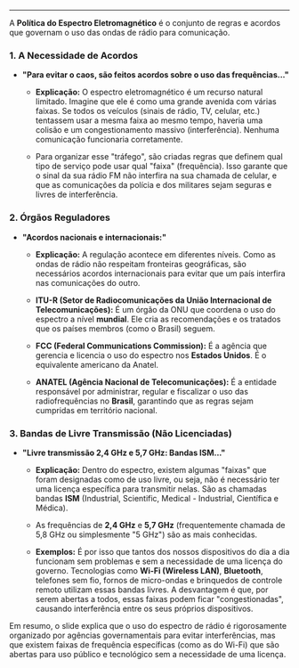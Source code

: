 
---
A **Política do Espectro Eletromagnético** é o conjunto de regras e acordos que governam o uso das ondas de rádio para comunicação.
### 1. A Necessidade de Acordos

- **"Para evitar o caos, são feitos acordos sobre o uso das frequências..."**
    
    - **Explicação:** O espectro eletromagnético é um recurso natural limitado. Imagine que ele é como uma grande avenida com várias faixas. Se todos os veículos (sinais de rádio, TV, celular, etc.) tentassem usar a mesma faixa ao mesmo tempo, haveria uma colisão e um congestionamento massivo (interferência). Nenhuma comunicação funcionaria corretamente.
        
    - Para organizar esse "tráfego", são criadas regras que definem qual tipo de serviço pode usar qual "faixa" (frequência). Isso garante que o sinal da sua rádio FM não interfira na sua chamada de celular, e que as comunicações da polícia e dos militares sejam seguras e livres de interferência.
        

### 2. Órgãos Reguladores

- **"Acordos nacionais e internacionais:"**
    
    - **Explicação:** A regulação acontece em diferentes níveis. Como as ondas de rádio não respeitam fronteiras geográficas, são necessários acordos internacionais para evitar que um país interfira nas comunicações do outro.
        
    - **ITU-R (Setor de Radiocomunicações da União Internacional de Telecomunicações):** É um órgão da ONU que coordena o uso do espectro a nível **mundial**. Ele cria as recomendações e os tratados que os países membros (como o Brasil) seguem.
        
    - **FCC (Federal Communications Commission):** É a agência que gerencia e licencia o uso do espectro nos **Estados Unidos**. É o equivalente americano da Anatel.
        
    - **ANATEL (Agência Nacional de Telecomunicações):** É a entidade responsável por administrar, regular e fiscalizar o uso das radiofrequências no **Brasil**, garantindo que as regras sejam cumpridas em território nacional.
        

### 3. Bandas de Livre Transmissão (Não Licenciadas)

- **"Livre transmissão 2,4 GHz e 5,7 GHz: Bandas ISM..."**
    
    - **Explicação:** Dentro do espectro, existem algumas "faixas" que foram designadas como de uso livre, ou seja, não é necessário ter uma licença específica para transmitir nelas. São as chamadas bandas **ISM** (Industrial, Scientific, Medical - Industrial, Científica e Médica).
        
    - As frequências de **2,4 GHz** e **5,7 GHz** (frequentemente chamada de 5,8 GHz ou simplesmente "5 GHz") são as mais conhecidas.
        
    - **Exemplos:** É por isso que tantos dos nossos dispositivos do dia a dia funcionam sem problemas e sem a necessidade de uma licença do governo. Tecnologias como **Wi-Fi (Wireless LAN)**, **Bluetooth**, telefones sem fio, fornos de micro-ondas e brinquedos de controle remoto utilizam essas bandas livres. A desvantagem é que, por serem abertas a todos, essas faixas podem ficar "congestionadas", causando interferência entre os seus próprios dispositivos.
        

Em resumo, o slide explica que o uso do espectro de rádio é rigorosamente organizado por agências governamentais para evitar interferências, mas que existem faixas de frequência específicas (como as do Wi-Fi) que são abertas para uso público e tecnológico sem a necessidade de uma licença.